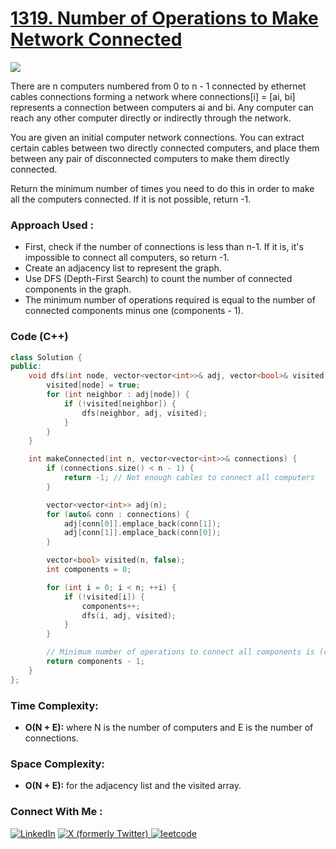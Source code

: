 # [1319. Number of Operations to Make Network Connected](https://leetcode.com/problems/number-of-operations-to-make-network-connected/description/)

![](https://badgen.net/badge/Level/Medium/yellow)

There are n computers numbered from 0 to n - 1 connected by ethernet cables connections forming a network where connections[i] = [ai, bi] represents a connection between computers ai and bi. Any computer can reach any other computer directly or indirectly through the network.

You are given an initial computer network connections. You can extract certain cables between two directly connected computers, and place them between any pair of disconnected computers to make them directly connected.

Return the minimum number of times you need to do this in order to make all the computers connected. If it is not possible, return -1.

### Approach Used :

-   First, check if the number of connections is less than n-1. If it is, it's impossible to connect all computers, so return -1.
-   Create an adjacency list to represent the graph.
-   Use DFS (Depth-First Search) to count the number of connected components in the graph.
-   The minimum number of operations required is equal to the number of connected components minus one (components - 1).

### Code (C++)

```cpp
class Solution {
public:
    void dfs(int node, vector<vector<int>>& adj, vector<bool>& visited) {
        visited[node] = true;
        for (int neighbor : adj[node]) {
            if (!visited[neighbor]) {
                dfs(neighbor, adj, visited);
            }
        }
    }

    int makeConnected(int n, vector<vector<int>>& connections) {
        if (connections.size() < n - 1) {
            return -1; // Not enough cables to connect all computers
        }

        vector<vector<int>> adj(n);
        for (auto& conn : connections) {
            adj[conn[0]].emplace_back(conn[1]);
            adj[conn[1]].emplace_back(conn[0]);
        }

        vector<bool> visited(n, false);
        int components = 0;

        for (int i = 0; i < n; ++i) {
            if (!visited[i]) {
                components++;
                dfs(i, adj, visited);
            }
        }

        // Minimum number of operations to connect all components is (components - 1)
        return components - 1;
    }
};

```

### Time Complexity:
- **O(N + E):** where N is the number of computers and E is the number of connections.

### Space Complexity:
- **O(N + E):** for the adjacency list and the visited array.

### Connect With Me : 

<a href="https://www.linkedin.com/in/shivam-ray-b4306524a/" target="_blank"><img src="https://img.shields.io/badge/LinkedIn-0077B5?style=for-the-badge&logo=linkedin&logoColor=white" alt="LinkedIn"></a>
<a href="https://x.com/rai_shivam11/" target="_blank"><img src="https://img.shields.io/badge/Twitter-1DA1F2?style=for-the-badge&logo=twitter&logoColor=white" alt="X (formerly Twitter)">
</a>
<a href="https://leetcode.com/u/shrunited0702/" target="_blank"><img src="https://img.shields.io/badge/LeetCode-000000?style=for-the-badge&logo=LeetCode&logoColor=#d16c06" alt="leetcode">
</a>